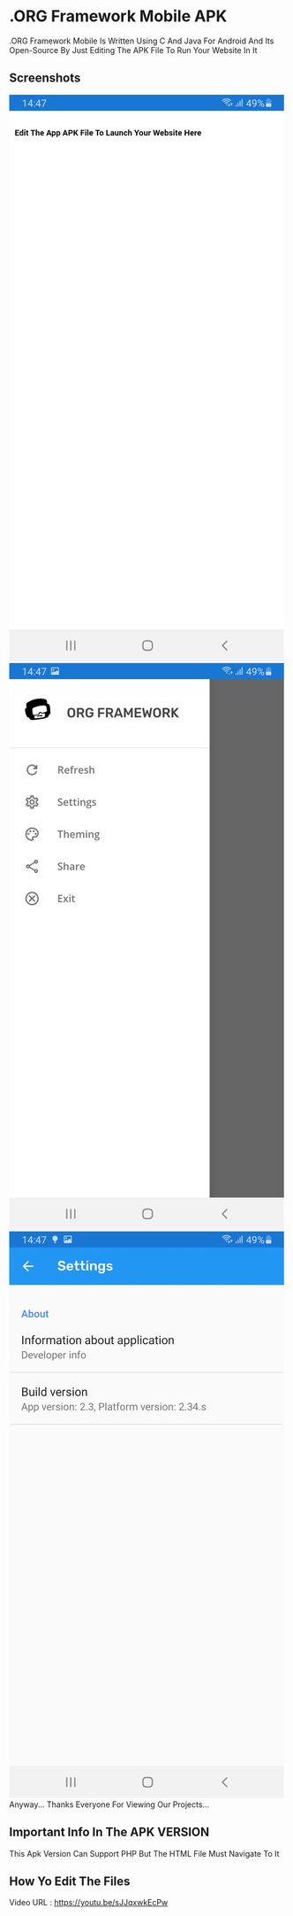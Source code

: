 # .ORG Framework Mobile APK
.ORG Framework Mobile Is Written Using C And Java For Android
And Its Open-Source By Just Editing The APK File To Run Your Website In It
## Screenshots
![image](https://raw.githubusercontent.com/Yousifasd22/.ORG-Framework_Mobile/main/Screenshot_20221006-144706_ORG%20FRAMEWORK.jpg)
![image](https://raw.githubusercontent.com/Yousifasd22/.ORG-Framework_Mobile/main/Screenshot_20221006-144713_ORG%20FRAMEWORK.jpg)
![image](https://raw.githubusercontent.com/Yousifasd22/.ORG-Framework_Mobile/main/Screenshot_20221006-144719_ORG%20FRAMEWORK.jpg)
Anyway... Thanks Everyone For Viewing Our Projects...

## Important Info In The APK VERSION

This Apk Version Can Support PHP But The HTML File Must Navigate To It

## How Yo Edit The Files
Video URL : https://youtu.be/sJJqxwkEcPw
